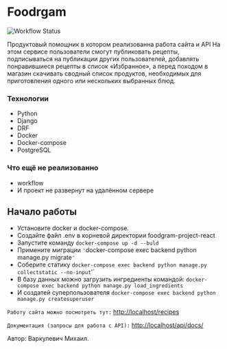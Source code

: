 # Foodrgam
![Workflow Status](https://github.com/VarkulevichM/foodgram-project-react/actions/workflows/foodgram-project-react.yml/badge.svg)

Продуктовый помощник в котором реализованна работа сайта и API 
На этом сервисе пользователи смогут публиковать рецепты, подписываться на 
публикации других пользователей, добавлять понравившиеся рецепты в список 
«Избранное», а перед походом в магазин скачивать сводный список продуктов, 
необходимых для приготовления одного или нескольких выбранных блюд.

### Технологии
- Python 
- Django 
- DRF 
- Docker
- Docker-compose
- PostgreSQL

### Что ещё не реализованно
- workflow
- И проект не развернут на удалённом сервере

## Начало работы

- Установите  docker и docker-compose.
- Создайте файл .env в корневой директории foodgram-project-react 
- Запустите команду `docker-compose up -d --buld`
- Примените миграции `'`docker-compose exec backend python manage.py migrate`'`
- Соберите статику `docker-compose exec backend python manage.py collectstatic --no-input`'`
- В базу данных можно загрузить ингредиенты командой: `docker-compose exec backend python manage.py load_ingredients`
- И создатей суперпользователя `docker-compose exec backend python manage.py createsuperuser`

`Работу сайта можно посмотреть тут:`
[http://localhost/recipes](http://localhost/recipes)

`Документация (запросы для работа с API):`
[http://localhost/api/docs/](http://localhost/api/docs/)


Автор: Варкулевич Михаил.